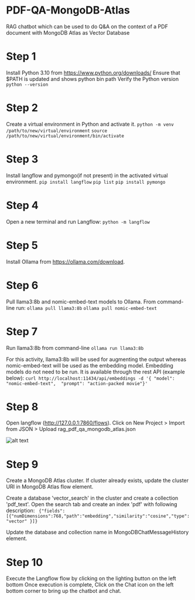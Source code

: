 # PDF-QA-MongoDB-Atlas
RAG chatbot which can be used to do Q&amp;A on the context of a PDF document with MongoDB Atlas as Vector Database

# Step 1

Install Python 3.10 from https://www.python.org/downloads/
Ensure that $PATH is updated and shows python bin path
Verify the Python version
`python --version`


# Step 2

Create a virtual environment in Python and activate it.
`python -m venv /path/to/new/virtual/environment`
`source /path/to/new/virtual/environment/bin/activate`


# Step 3

Install langflow and pymongo(if not present) in the activated virtual environment.
`pip install langflow`
`pip list`
`pip install pymongo`

# Step 4

Open a new terminal and run Langflow:
`python -m langflow`

# Step 5

Install Ollama from https://ollama.com/download.

# Step 6

Pull llama3:8b and nomic-embed-text models to Ollama. From command-line run:
`ollama pull llama3:8b`
`ollama pull nomic-embed-text`

# Step 7

Run llama3:8b from command-line
`ollama run llama3:8b`

For this activity, llama3:8b will be used for augmenting the output whereas nomic-embed-text will be used as the embedding model. Embedding models do not need to be run. It is available through the rest API (example below):
`curl http://localhost:11434/api/embeddings -d '{ "model": "nomic-embed-text",  "prompt": "action-packed movie"}'`

# Step 8

Open langflow (http://127.0.0.1:7860/flows).
Click on New Project > Import from JSON > Upload rag_pdf_qa_mongodb_atlas.json

![alt text](https://github.com/aravindar37/PDF-QA-MongoDB-Atlas/blob/main/langflow.jpg?raw=true)

# Step 9

Create a MongoDB Atlas cluster. If cluster already exists, update the cluster URI in MongoDB Atlas flow element.

Create a database 'vector_search' in the cluster and create a collection 'pdf_text'.
Open the search tab and create an index 'pdf' with following description: 
` {"fields":[{"numDimensions":768,"path":"embedding","similarity":"cosine","type": "vector" }]}`

Update the database and collection name in MongoDBChatMessageHistory element.

# Step 10

Execute the Langflow flow by clicking on the lighting button on the left bottom
Once execution is complete, Click on the Chat icon on the left bottom corner to bring up the chatbot and chat.

